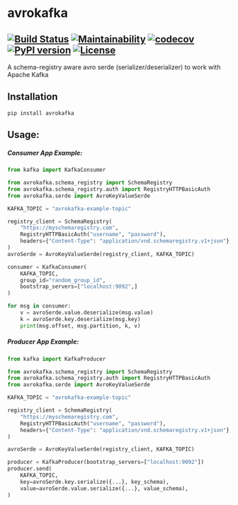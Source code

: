 # avrokafka


[![Build Status](https://travis-ci.com/DhiaTN/avrokafka-py.svg?branch=master)](https://travis-ci.com/DhiaTN/avrokafka-py)
[![Maintainability](https://api.codeclimate.com/v1/badges/cc863ec33bb0cdb7f515/maintainability)](https://codeclimate.com/github/DhiaTN/avrokafka-py/maintainability)
[![codecov](https://codecov.io/gh/DhiaTN/avrokafka-py/branch/master/graph/badge.svg)](https://codecov.io/gh/DhiaTN/avrokafka-py)
[![PyPI version](https://badge.fury.io/py/avrokafka.svg)](https://badge.fury.io/py/avrokafka)
[![License](https://img.shields.io/badge/License-Apache%202.0-blue.svg)](https://opensource.org/licenses/Apache-2.0)
-----------
A schema-registry aware avro serde (serializer/deserializer) to work with Apache Kafka

## Installation

```shell script
pip install avrokafka
```

## Usage:

##### Consumer App Example:

```python
from kafka import KafkaConsumer

from avrokafka.schema_registry import SchemaRegistry
from avrokafka.schema_registry.auth import RegistryHTTPBasicAuth
from avrokafka.serde import AvroKeyValueSerde

KAFKA_TOPIC = "avrokafka-example-topic"

registry_client = SchemaRegistry(
    "https://myschemaregistry.com",
    RegistryHTTPBasicAuth("username", "password"),
    headers={"Content-Type": "application/vnd.schemaregistry.v1+json"},
)
avroSerde = AvroKeyValueSerde(registry_client, KAFKA_TOPIC)

consumer = KafkaConsumer(
    KAFKA_TOPIC,
    group_id="random_group_id",
    bootstrap_servers=["localhost:9092",]
)

for msg in consumer:
    v = avroSerde.value.deserialize(msg.value)
    k = avroSerde.key.deserialize(msg.key)
    print(msg.offset, msg.partition, k, v)
```

##### Producer App Example:

```python
from kafka import KafkaProducer

from avrokafka.schema_registry import SchemaRegistry
from avrokafka.schema_registry.auth import RegistryHTTPBasicAuth
from avrokafka.serde import AvroKeyValueSerde

KAFKA_TOPIC = "avrokafka-example-topic"

registry_client = SchemaRegistry(
    "https://myschemaregistry.com",
    RegistryHTTPBasicAuth("username", "password"),
    headers={"Content-Type": "application/vnd.schemaregistry.v1+json"},
)

avroSerde = AvroKeyValueSerde(registry_client, KAFKA_TOPIC)

producer = KafkaProducer(bootstrap_servers=["localhost:9092"])
producer.send(
    KAFKA_TOPIC,
    key=avroSerde.key.serialize({...}, key_schema),
    value=avroSerde.value.serialize({...}, value_schema),
)
```